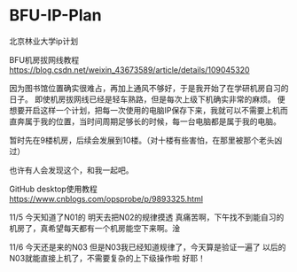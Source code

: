 # BFU-IP-Plan
 北京林业大学ip计划

BFU机房拔网线教程
https://blog.csdn.net/weixin_43673589/article/details/109045320

因为图书馆位置确实很难占，再加上通风不够好，于是我开始了在学研机房自习的日子。
即使机房拔网线已经是轻车熟路，但是每次上级下机确实非常的麻烦。
便想要开启这样一个计划，把每一次使用的电脑IP保存下来，我就可以不需要上机而直奔属于我的位置，当时间周期足够长的时候，每一台电脑都是属于我的电脑。

暂时先在9楼机房，后续会发展到10楼。（对十楼有些害怕，在那里被那个老头凶过）

也许有人会发现这个，和我一起吧。

GitHub desktop使用教程
https://www.cnblogs.com/opsprobe/p/9893325.html

11/5
今天知道了N01的
明天去把N02的规律摸透
真痛苦啊，下午找不到能自习的机房了，真希望每天都有一个机房能空下来啊。淦

11/6
今天还是来的N03
但是N03我已经知道规律了，今天算是验证一遍了
以后的N03就能直接上机了，不需要复杂的上下级操作啦
好耶！